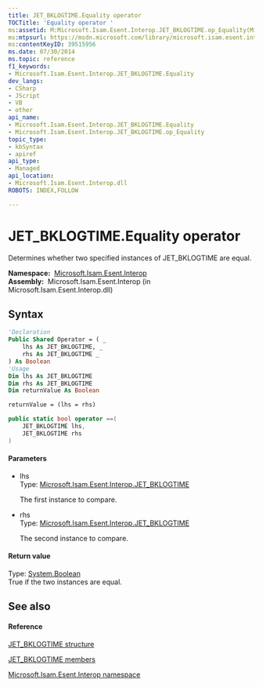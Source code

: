 ```yaml
---
title: JET_BKLOGTIME.Equality operator 
TOCTitle: 'Equality operator '
ms:assetid: M:Microsoft.Isam.Esent.Interop.JET_BKLOGTIME.op_Equality(Microsoft.Isam.Esent.Interop.JET_BKLOGTIME,Microsoft.Isam.Esent.Interop.JET_BKLOGTIME)
ms:mtpsurl: https://msdn.microsoft.com/library/microsoft.isam.esent.interop.jet_bklogtime.op_equality(v=EXCHG.10)
ms:contentKeyID: 39515956
ms.date: 07/30/2014
ms.topic: reference
f1_keywords:
- Microsoft.Isam.Esent.Interop.JET_BKLOGTIME.Equality
dev_langs:
- CSharp
- JScript
- VB
- other
api_name: 
- Microsoft.Isam.Esent.Interop.JET_BKLOGTIME.Equality
- Microsoft.Isam.Esent.Interop.JET_BKLOGTIME.op_Equality
topic_type: 
- kbSyntax
- apiref
api_type: 
- Managed
api_location: 
- Microsoft.Isam.Esent.Interop.dll
ROBOTS: INDEX,FOLLOW

---
```


# JET_BKLOGTIME.Equality operator

Determines whether two specified instances of JET_BKLOGTIME are equal.

**Namespace:**  [Microsoft.Isam.Esent.Interop](hh596136\(v=exchg.10\).md)  
**Assembly:**  Microsoft.Isam.Esent.Interop (in Microsoft.Isam.Esent.Interop.dll)

## Syntax

``` vb
'Declaration
Public Shared Operator = ( _
    lhs As JET_BKLOGTIME, _
    rhs As JET_BKLOGTIME _
) As Boolean
'Usage
Dim lhs As JET_BKLOGTIME
Dim rhs As JET_BKLOGTIME
Dim returnValue As Boolean

returnValue = (lhs = rhs)
```

``` csharp
public static bool operator ==(
    JET_BKLOGTIME lhs,
    JET_BKLOGTIME rhs
)
```

#### Parameters

  - lhs  
    Type: [Microsoft.Isam.Esent.Interop.JET_BKLOGTIME](hh557662\(v=exchg.10\).md)  
    
    The first instance to compare.

<!-- end list -->

  - rhs  
    Type: [Microsoft.Isam.Esent.Interop.JET_BKLOGTIME](hh557662\(v=exchg.10\).md)  
    
    The second instance to compare.

#### Return value

Type: [System.Boolean](/dotnet/api/system.boolean)  
True if the two instances are equal.  

## See also

#### Reference

[JET_BKLOGTIME structure](hh557662\(v=exchg.10\).md)

[JET_BKLOGTIME members](hh565503\(v=exchg.10\).md)

[Microsoft.Isam.Esent.Interop namespace](hh596136\(v=exchg.10\).md)